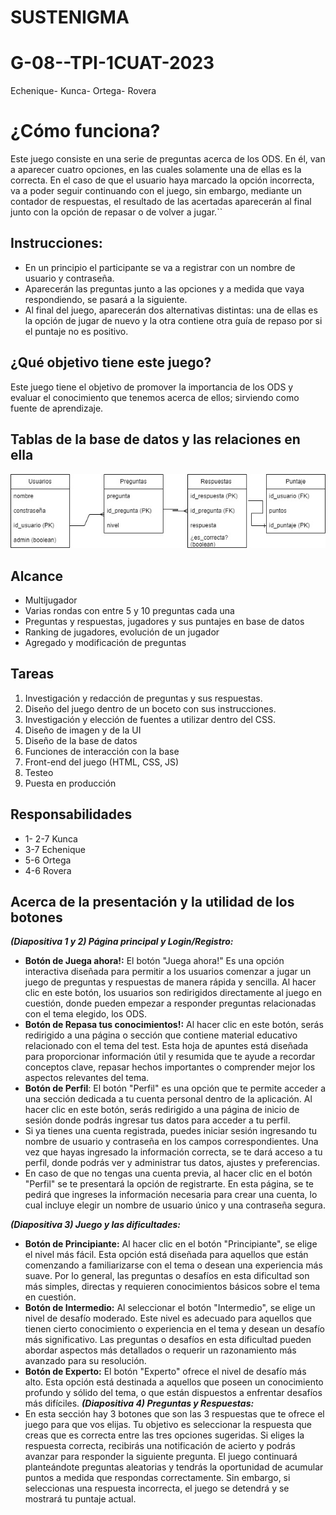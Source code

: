 # SUSTENIGMA
# G-08--TPI-1CUAT-2023
Echenique- Kunca- Ortega- Rovera
# **¿Cómo funciona?**
Este juego consiste en una serie de preguntas acerca de los ODS. En él, van a aparecer cuatro opciones, en las cuales solamente una de ellas es la correcta. En el caso de que el usuario haya marcado la opción incorrecta, va a poder seguir continuando con el juego, sin embargo, mediante un contador de respuestas, el resultado de las acertadas aparecerán al final junto con la opción de repasar o de volver a jugar.``

## Instrucciones:

 - En un principio el participante se va a registrar con un nombre de usuario y contraseña.
 - Aparecerán las preguntas junto a las opciones y a medida que vaya respondiendo, se pasará a la siguiente.
 - Al final del juego, aparecerán dos alternativas distintas: una de ellas es la opción de jugar de nuevo y la otra contiene otra guía de repaso por si el puntaje no es positivo.

## **¿Qué objetivo tiene este juego?**
Este juego tiene el objetivo de promover la importancia de los ODS y evaluar el conocimiento que tenemos acerca de ellos; sirviendo como fuente de aprendizaje.

## **Tablas de la base de datos y las relaciones en ella**
![Tabla de base de datos](https://github.com/PioIX/G-08--TPI-1CUAT--2023/blob/main/tablas%20Sustenigma%20%281%29.jpg)

## Alcance
- Multijugador
- Varias rondas con entre 5 y 10 preguntas cada una
- Preguntas y respuestas, jugadores y sus puntajes en base de datos
- Ranking de jugadores, evolución de un jugador
- Agregado y modificación de preguntas

## Tareas 

 1.  Investigación y redacción de preguntas y sus respuestas.
 2.  Diseño del juego dentro de un boceto con sus instrucciones.
 3.  Investigación y elección de fuentes a utilizar dentro del CSS.
 4.  Diseño de imagen y de la UI
 5.  Diseño de la base de datos
 6.  Funciones de interacción con la base
 7.  Front-end del juego (HTML, CSS, JS)
 8.  Testeo
 9.  Puesta en producción


## Responsabilidades

 -  1- 2-7 Kunca
 -  3-7 Echenique
 -  5-6 Ortega
 -  4-6 Rovera

## Acerca de la presentación y la utilidad de los botones

 ***(Diapositiva 1 y 2) Página principal y Login/Registro:***
 - **Botón de Juega ahora!:** El botón "Juega ahora!" Es una opción interactiva diseñada para permitir a los usuarios comenzar a jugar un juego de preguntas y respuestas de manera rápida y sencilla. Al hacer clic en este botón, los usuarios son redirigidos directamente al juego en cuestión, donde pueden empezar a responder preguntas relacionadas con el tema elegido, los ODS.
 - **Botón de Repasa tus conocimientos!:** Al hacer clic en este botón, serás redirigido a una página o sección que contiene material educativo relacionado con el tema del test. Esta hoja de apuntes está diseñada para proporcionar información útil y resumida que te ayude a recordar conceptos clave, repasar hechos importantes o comprender mejor los aspectos relevantes del tema.
- **Botón de Perfil**: El botón "Perfil" es una opción que te permite acceder a una sección dedicada a tu cuenta personal dentro de la aplicación. Al hacer clic en este botón, serás redirigido a una página de inicio de sesión donde podrás ingresar tus datos para acceder a tu perfil. 
- Si ya tienes una cuenta registrada, puedes iniciar sesión ingresando tu nombre de usuario y contraseña en los campos correspondientes. Una vez que hayas ingresado la información correcta, se te dará acceso a tu perfil, donde podrás ver y administrar tus datos, ajustes y preferencias.
- En caso de que no tengas una cuenta previa, al hacer clic en el botón "Perfil" se te presentará la opción de registrarte. En esta página, se te pedirá que ingreses la información necesaria para crear una cuenta, lo cual incluye elegir un nombre de usuario único y una contraseña segura.

***(Diapositiva 3) Juego y las dificultades:***
- **Botón de Principiante:** Al hacer clic en el botón "Principiante", se elige el nivel más fácil. Esta opción está diseñada para aquellos que están comenzando a familiarizarse con el tema o desean una experiencia más suave. Por lo general, las preguntas o desafíos en esta dificultad son más simples, directas y requieren conocimientos básicos sobre el tema en cuestión.
- **Botón de Intermedio:** Al seleccionar el botón "Intermedio", se elige un nivel de desafío moderado. Este nivel es adecuado para aquellos que tienen cierto conocimiento o experiencia en el tema y desean un desafío más significativo. Las preguntas o desafíos en esta dificultad pueden abordar aspectos más detallados o requerir un razonamiento más avanzado para su resolución.
- **Botón de Experto:** El botón "Experto" ofrece el nivel de desafío más alto. Esta opción está destinada a aquellos que poseen un conocimiento profundo y sólido del tema, o que están dispuestos a enfrentar desafíos más difíciles.
***(Diapositiva 4) Preguntas y Respuestas:***
- En esta sección hay 3 botones que son las 3 respuestas que te ofrece el juego para que vos elijas. Tu objetivo es seleccionar la respuesta que creas que es correcta entre las tres opciones sugeridas. Si eliges la respuesta correcta, recibirás una notificación de acierto y podrás avanzar para responder la siguiente pregunta. El juego continuará planteándote preguntas aleatorias y tendrás la oportunidad de acumular puntos a medida que respondas correctamente. Sin embargo, si seleccionas una respuesta incorrecta, el juego se detendrá y se mostrará tu puntaje actual.
